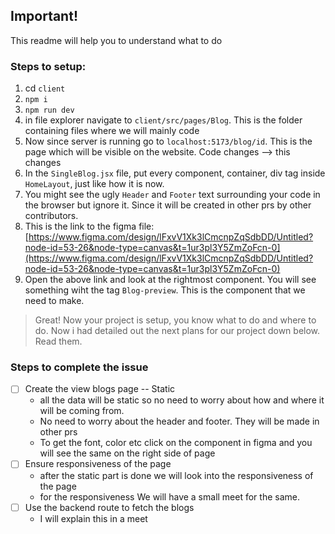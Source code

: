 ## Important!

This readme will help you to understand what to do

### Steps to setup:

1. cd `client`
2. `npm i`
3. `npm run dev`
4. in file explorer navigate to `client/src/pages/Blog`. This is the folder containing files where we will mainly code
5. Now since server is running go to `localhost:5173/blog/id`. This is the page which will be visible on the website. Code changes --> this changes
6. In the `SingleBlog.jsx` file, put every component, container, div tag inside `HomeLayout`, just like how it is now.
7. You might see the ugly `Header` and `Footer` text surrounding your code in the browser but ignore it. Since it will be created in other prs by other contributors.
8. This is the link to the figma file: [https://www.figma.com/design/lFxvV1Xk3lCmcnpZqSdbDD/Untitled?node-id=53-26&node-type=canvas&t=1ur3pl3Y5ZmZoFcn-0](https://www.figma.com/design/lFxvV1Xk3lCmcnpZqSdbDD/Untitled?node-id=53-26&node-type=canvas&t=1ur3pl3Y5ZmZoFcn-0)
9. Open the above link and look at the rightmost component. You will see something wiht the tag `Blog-preview`. This is the component that we need to make.

> Great! Now your project is setup, you know what to do and where to do. Now i had detailed out the next plans for our project down below. Read them.

### Steps to complete the issue

- [ ] Create the view blogs page -- Static
  - all the data will be static so no need to worry about how and where it will be coming from.
  - No need to worry about the header and footer. They will be made in other prs
  - To get the font, color etc click on the component in figma and you will see the same on the right side of page
- [ ] Ensure responsiveness of the page
  - after the static part is done we will look into the responsiveness of the page
  - for the responsiveness We will have a small meet for the same.
- [ ] Use the backend route to fetch the blogs
  - I will explain this in a meet